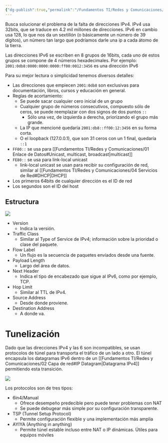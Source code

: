 ```yaml
---
{"dg-publish":true,"permalink":"/Fundamentos TI/Redes y Comunicaciones/Protocolos y arquitectura/IPv6/"}
---
```


Busca solucionar el problema de la falta de direcciones IPv4.
IPv4 usa 32bits, que se traduce en 4.2 mil millones de direcciones.
IPv6 en cambio usa 128, lo que nos da un sextillón (o básicamente un número de 39 dígitos), un número tan largo que podríamos darle una ip a cada átomo de la tierra.

Las direcciones IPv6 se escriben en 8 grupos de 16bits, cada uno de estos grupos se compone de 4 números hexadecimales. Por ejemplo:
`2001:0db8:0000:0000:0000:ff00:0012:3456` es una dirección IPv6

Para su mejor lectura o simplicidad tenemos diversos detalles:
- Las direcciones que empiecen `2001:0db8` son exclusivas para documentación, libros, cursos y educación en general.
- Reglas de acortamiento:
	- Se puede sacar cualquier cero inicial de un grupo
	- Cualquier grupo de números consecutivos, compuesto sólo de ceros, se puede reemplazar con dos signos de dos puntos `::`
		- Sólo una vez, de izquierda a derecha, priorizando el grupo más grande.
	- La IP que mencioné quedaría `2001:db8::ff00:12:3456` en su forma corta.
	- O el loopback (127.0.0.1), que son 31 ceros con un 1 final, quedaría `::1`
- `FF00::` se usa para [[Fundamentos TI/Redes y Comunicaciones/01 Enlace de Datos#Unicast, multicast, broadcast\|multicast]]
- `FE80::` se usa para link-local unicast
	- link-local unicast se usan para recibir su configuración de red, similar al [[Fundamentos TI/Redes y Comunicaciones/04 Servicios de Red#DHCP\|DHCP]]
- Los primeros 64bits de cualquier dirección es el ID de red
- Los segundos son el ID del host

## Estructura

![](https://i.imgur.com/atT9x9f.png)

- Version
	- Indica la versión.
- Traffic Class
	- Similar al Type of Service de IPv4; información sobre la prioridad o clase del paquete.
- Flow Label
	- Un flujo es la secuencia de paquetes enviados desde una fuente.
- Payload Length
	- Largo del área de datos.
- Next Header
	- Indica el tipo de encabezado que sigue al IPv6, como por ejemplo, TCP.
- Hop Limit
	- Similar al TTL de IPv4.
- Source Address
	- Desde donde proviene.
- Destination Address
	- A donde va.

# Tunelización

Dado que las direcciones IPv4 y las 6 son incompatibles, se usan protocolos de túnel para transporta el tráfico de un lado a otro.
El túnel encapsula los datagramas IPv6 dentro de un [[Fundamentos TI/Redes y Comunicaciones/02 Capa de red#IP Datagram\|Datagrama IPv4]] permitiendo esta transición.

![](https://i.imgur.com/6gvDdav.png)


Los protocolos son de tres tipos:
- 6in4/Manual
	- Ofrece desempeño predecible pero puede tener problemas con NAT
	- Se puede debugear más simple por su configuración transparente.
- TSP (Tunnel Setup Protocol)
	- Permite configuración flexible y una implementación más amplia
- AYIYA (Anything in anything)
	- Permite túnel estable incluso entre NAT o IP dinámicas. Útiles para equipos móviles
